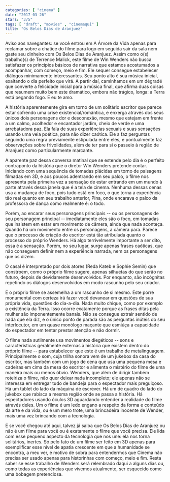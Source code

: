 ```yaml
---
categories: [ "cinema" ]
date: "2017-03-26"
stars: "3/5"
tags: [ "draft", "movies" , "cinemaqui" ]
title: "Os Belos Dias de Aranjuez"
---
```

Aviso aos navegantes: se você entrou em A Árvore da Vida apenas para
reclamar sobre a chatice do filme para logo em seguida sair da sala
nem gaste seu dinheiro com Os Belos Dias de Aranjuez. Assim como o(s)
trabalho(s) de Terrence Malick, este filme de Win Wenders não busca
satisfazer os princípios básicos de narrativa que estamos acostumados
a acompanhar, com começo, meio e fim. Ele sequer consegue estabelecer
diálogos minimamente interessantes. Seu ponto alto é sua música
inicial, exaltando o dia perfeito que virá. A partir daí, caminhamos
em um dégradé que converte a felicidade inicial para a música final,
que afirma duas coisas que resumem muito bem este dramático, embora
não trágico, longa: a Terra está pegando fogo. E eu te amo.

A história aparentemente gira em torno de um solitário escritor
que parece estar sofrendo uma crise existencial/romântica, e enxerga
através dos seus únicos dois personagens dor e desconexão, mesmo que
estejam em frente a um calmo, acolhedor e encantador jardim, cheio de
verde e uma arrebatadora paz. Ela fala de suas experiências sexuais e
suas sensações usando uma veia poética, para não dizer caótica. Ele
a faz perguntas seguindo uma regra previamente estipulada entre eles,
e pontualmente faz observações sobre frivolidades, além de ter para
si o passeio à região de Aranjuez como particularmente marcante.

A aparente paz dessa conversa matinal que se estende pelo dia é o
perfeito contraponto da história que o diretor Win Wenders pretende
contar. Iniciando com uma sequência de tomadas plácidas em torno de
paisagens filmadas em 3D, e aos poucos adentrando em seu palco, o filme
nos apresenta pela primeira vez a sensação de estar entrando em um
mundo à parte através dessa janela que é a tela de cinema. Nenhuma
dessas cenas usa a mudança de foco, pois tudo está em foco, o que
torna a experiência tão real quanto em seu trabalho anterior, Pina,
onde encarava o palco da professora de dança como realmente é: o todo.

Porém, ao encarar seus personagens principais -- ou os personagens
de seu personagem principal -- imediatamente eles são o foco,
em tomadas que insistem em estar em movimento de câmera, ainda que
nada aconteça. Quando há um movimento entre os personagens, a câmera
para. Parece que o processo de criação do escritor está tão atribulada
quanto o processo do próprio Wenders. Há algo terrivelmente importante
a ser dito, essa é a sensação. Porém, no seu lugar, surge apenas
frases caóticas, que não conseguem definir nem a experiência narrada,
nem os personagens que os dizem.

O casal é interpretado por dois atores (Reda Kateb e Sophie Semin)
que constroem, como o próprio filme sugere, apenas silhuetas do que
serão no futuro, depois de devidamente desenvolvidos. Por enquanto,
são incógnitas repetindo os diálogos desenvolvidos em modo rascunho
pelo seu criador.

E o próprio filme se assemelha a um rascunho de si mesmo. Este porre
monumental com certeza irá fazer você devanear em questões de sua
própria vida, questões do dia-a-dia. Nada muito chique, como por exemplo
a existência da Terra. Isso ocorre exatamente porque as frases ditas pela
mulher são imponentemente banais. Não se consegue extrair sentido de
nada que ela diz, e o único ponto de parada são as perguntas inúteis
do seu interlocutor, em um quase monólogo maçante que esmiúça a
capacidade do espectador em tentar prestar atenção e não dormir.

O filme nada sutilmente usa movimentos diegéticos -- sons
e características geralmente externas à história que existem
dentro do próprio filme -- para estabelecer que este é um trabalho
de metalinguagem. Principalmente o som, cuja trilha sonora vem de um
jukebox da casa do escritor, mas também com um jogo de cena que usa
uma pequena mesa e cadeiras em cima da mesa do escritor e alimenta
o mistério do filme de uma maneira mais ou menos óbvio. Wenders,
que além de dirigir também roteiriza o filme, não quer deixar nada
incompleto; ele apenas não se interessa em entregar tudo de bandeja
para o espectador mais preguiçoso. Há um tablet do lado da máquina
de escrever. Há um de quadro do lado do jukebox que rabisca a mesma
região onde se passa a história. Há espectadores usando óculos 3D
aguardando entender a realidade do filme através deles. Um o filme
é um ledo engano a respeito da forma e conteúdo da arte e da vida,
ou é um mero trote, uma brincadeira inocente de Wender, mais uma vez
brincando com a tecnologia.

E se você chegou até aqui, talvez já saiba que Os Belos Dias de
Aranjuez ou não é um filme para você ou é exatamente o filme que você
precisa. Ele lida com esse pequeno aspecto da tecnologia que nos une:
ela nos torna solitários, inertes. Só pelo fato de um filme ser feito
em 3D apenas para exemplificar esse nível de apatia crescente em que a
humanidade se encontra, a meu ver, é motivo de sobra para entendermos
que Cinema não precisa ser usado apenas para historinhas com começo,
meio e fim. Resta saber se esse trabalho de Wenders será relembrado daqui
a alguns dias ou, como todas as experiências que vivemos atualmente,
ser esquecido como uma bobagem pretenciosa.
